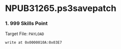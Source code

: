# NPUB31265.ps3savepatch

### 1. 999 Skills Point

Target File: `PAYLOAD`

```
write at 0x0000010A:0x03E7
```

